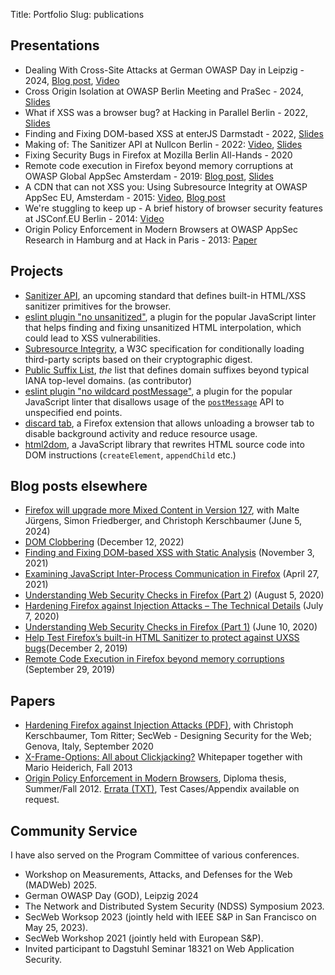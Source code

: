 Title: Portfolio
Slug: publications

<!-- chronologically descending order. add on top -->

## Presentations <!-- TODO add PDF/slides -->

* Dealing With Cross-Site Attacks at German OWASP Day in Leipzig - 2024,
[Blog post](/modern-solutions-xsleaks.html), [Video](https://media.ccc.de/v/god2024-56286-modern-solutions-against-c)
* Cross Origin Isolation at OWASP Berlin Meeting and PraSec - 2024,
[Slides](/publications/cross_origin_isolation_2024.pdf)
* What if XSS was a browser bug? at Hacking in Parallel Berlin - 2022,
[Slides](/publications/what_if_xss_was_a_browser_bug_hip_berlin_2022.pdf)
* Finding and Fixing DOM-based XSS at enterJS Darmstadt - 2022,
[Slides](/publications/enterjs_finding_fixing_domxss_static_analysis_2022.pdf)
* Making of: The Sanitizer API at Nullcon Berlin - 2022: [Video](https://www.youtube.com/watch?v=-f4JP3nwkDo),
[Slides](/publications/making_of_sanitizer_api_nullcon_2022.pdf)
* Fixing Security Bugs in Firefox at Mozilla Berlin All-Hands - 2020
* Remote code execution in Firefox beyond memory corruptions
at OWASP Global AppSec Amsterdam - 2019: [Blog post](https://frederikbraun.de/firefox-ui-xss-leading-to-rce.html),
[Slides](/publications/owasp_appsec_ams_2019_rce_in_firefox_uxss.pdf)
* A CDN that can not XSS you: Using Subresource Integrity
at OWASP AppSec EU, Amsterdam - 2015: [Video](https://www.youtube.com/watch?v=K8ws8qxBJqg), [Blog post](https://frederikbraun.de/using-subresource-integrity.html)
* We're stuggling to keep up - A brief history of browser security
features at JSConf.EU Berlin - 2014: [Video](https://www.youtube.com/watch?v=mj-U9FlbAl0)
* Origin Policy Enforcement in Modern Browsers at OWASP AppSec Research
in Hamburg and at Hack in Paris - 2013: [Paper](/publications/thesis/Thesis-Origin_Policy_Enforcement_in_Modern_Browsers.pdf)


## Projects

* [Sanitizer API](https://github.com/WICG/sanitizer-api), an upcoming standard
that defines built-in HTML/XSS sanitizer primitives for the browser.
* [eslint plugin "no unsanitized"](https://github.com/mozilla/eslint-plugin-no-unsanitized),
a plugin for the popular JavaScript linter that helps finding and fixing
unsanitized HTML interpolation, which could lead to XSS vulnerabilities.
* [Subresource Integrity](https://www.w3.org/TR/SRI/), a W3C specification for
conditionally loading third-party scripts based on their cryptographic digest.
* [Public Suffix List](https://github.com/publicsuffix/list), *the* list that
defines domain suffixes beyond typical IANA top-level domains. (as contributor)
* [eslint plugin "no wildcard postMessage"](https://github.com/mozfreddyb/eslint-plugin-no-wildcard-postmessage),
a plugin for the popular JavaScript linter that disallows usage of the [`postMessage`](https://developer.mozilla.org/en-US/docs/Web/API/Window/postMessage)
API to unspecified end points.
* [discard tab](https://github.com/freddyb/webext-discard-tab), a Firefox
extension that allows unloading a browser tab to disable background activity
and reduce resource usage.
* [html2dom](https://github.com/freddyb/html2dom), a JavaScript library that
rewrites HTML source code into DOM instructions (`createElement`, `appendChild` etc.)

## Blog posts elsewhere

* [Firefox will upgrade more Mixed Content in Version 127](https://blog.mozilla.org/security/2024/06/05/firefox-will-upgrade-more-mixed-content-in-version-127/), with Malte Jürgens, Simon Friedberger, and Christoph Kerschbaumer (June 5, 2024)
* [DOM Clobbering](https://www.htmhell.dev/adventcalendar/2022/12/) (December 12, 2022)
* [Finding and Fixing DOM-based XSS with Static Analysis](https://blog.mozilla.org/attack-and-defense/2021/11/03/finding-and-fixing-dom-based-xss-with-static-analysis/) (November 3, 2021)
* [Examining JavaScript Inter-Process Communication in Firefox](https://blog.mozilla.org/attack-and-defense/2021/04/27/examining-javascript-inter-process-communication-in-firefox/) (April 27, 2021)
* [Understanding Web Security Checks in Firefox (Part 2](https://blog.mozilla.org/attack-and-defense/2020/08/05/understanding-web-security-checks-in-firefox-part-2/)) (August 5, 2020)
* [Hardening Firefox against Injection Attacks – The Technical Details](https://blog.mozilla.org/attack-and-defense/2020/07/07/hardening-firefox-against-injection-attacks-the-technical-details/) (July 7, 2020)
* [Understanding Web Security Checks in Firefox (Part 1)](https://blog.mozilla.org/attack-and-defense/2020/06/10/understanding-web-security-checks-in-firefox-part-1/) (June 10, 2020)
* [Help Test Firefox’s built-in HTML Sanitizer to protect against UXSS bugs](https://blog.mozilla.org/attack-and-defense/2019/12/02/help-test-firefoxs-built-in-html-sanitizer-to-protect-against-uxss-bugs/)(December 2, 2019)
* [Remote Code Execution in Firefox beyond memory corruptions](https://blog.mozilla.org/attack-and-defense/2019/09/29/remote-code-execution-in-firefox-beyond-memory-corruptions/) (September 29, 2019)

## Papers

* [Hardening Firefox against Injection Attacks (PDF)](/publications/hardening_paper.pdf), with Christoph Kerschbaumer, Tom Ritter; SecWeb - Designing Security for the Web; Genova, Italy, September 2020
* [X-Frame-Options: All about Clickjacking?](/xfo-clickjacking.pdf)
Whitepaper together with Mario Heiderich, Fall 2013
* [Origin Policy Enforcement in Modern Browsers](/publications/thesis/Thesis-Origin_Policy_Enforcement_in_Modern_Browsers.pdf),
Diploma thesis, Summer/Fall 2012.
[Errata (TXT)](/publications/thesis/errata.txt), Test Cases/Appendix available on request.

## Community Service

I have also served on the Program Committee of various conferences.

* Workshop on Measurements, Attacks, and Defenses for the Web (MADWeb) 2025.
* German OWASP Day (GOD), Leipzig 2024
* The Network and Distributed System Security (NDSS) Symposium 2023.
* SecWeb Worksop 2023 (jointly held with IEEE S&P in San Francisco on May 25, 2023).
* SecWeb Workshop 2021 (jointly held with European S&P).
* Invited participant to Dagstuhl Seminar 18321 on Web Application Security.

